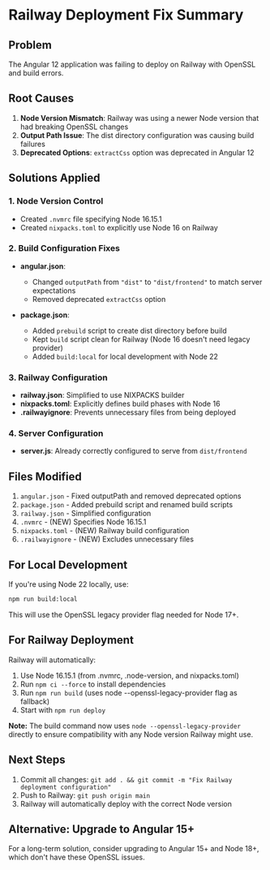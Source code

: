 # Railway Deployment Fix Summary

## Problem
The Angular 12 application was failing to deploy on Railway with OpenSSL and build errors.

## Root Causes
1. **Node Version Mismatch**: Railway was using a newer Node version that had breaking OpenSSL changes
2. **Output Path Issue**: The dist directory configuration was causing build failures
3. **Deprecated Options**: `extractCss` option was deprecated in Angular 12

## Solutions Applied

### 1. Node Version Control
- Created `.nvmrc` file specifying Node 16.15.1
- Created `nixpacks.toml` to explicitly use Node 16 on Railway

### 2. Build Configuration Fixes
- **angular.json**: 
  - Changed `outputPath` from `"dist"` to `"dist/frontend"` to match server expectations
  - Removed deprecated `extractCss` option
  
- **package.json**:
  - Added `prebuild` script to create dist directory before build
  - Kept `build` script clean for Railway (Node 16 doesn't need legacy provider)
  - Added `build:local` for local development with Node 22

### 3. Railway Configuration
- **railway.json**: Simplified to use NIXPACKS builder
- **nixpacks.toml**: Explicitly defines build phases with Node 16
- **.railwayignore**: Prevents unnecessary files from being deployed

### 4. Server Configuration
- **server.js**: Already correctly configured to serve from `dist/frontend`

## Files Modified
1. `angular.json` - Fixed outputPath and removed deprecated options
2. `package.json` - Added prebuild script and renamed build scripts
3. `railway.json` - Simplified configuration
4. `.nvmrc` - (NEW) Specifies Node 16.15.1
5. `nixpacks.toml` - (NEW) Railway build configuration
6. `.railwayignore` - (NEW) Excludes unnecessary files

## For Local Development
If you're using Node 22 locally, use:
```bash
npm run build:local
```

This will use the OpenSSL legacy provider flag needed for Node 17+.

## For Railway Deployment
Railway will automatically:
1. Use Node 16.15.1 (from .nvmrc, .node-version, and nixpacks.toml)
2. Run `npm ci --force` to install dependencies
3. Run `npm run build` (uses node --openssl-legacy-provider flag as fallback)
4. Start with `npm run deploy`

**Note:** The build command now uses `node --openssl-legacy-provider` directly to ensure compatibility with any Node version Railway might use.

## Next Steps
1. Commit all changes: `git add . && git commit -m "Fix Railway deployment configuration"`
2. Push to Railway: `git push origin main`
3. Railway will automatically deploy with the correct Node version

## Alternative: Upgrade to Angular 15+
For a long-term solution, consider upgrading to Angular 15+ and Node 18+, which don't have these OpenSSL issues.
